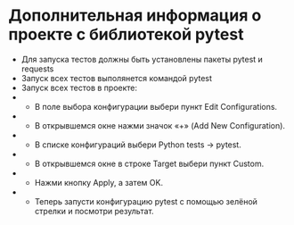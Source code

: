 # Дополнительная информация о проекте с библиотекой pytest
- Для запуска тестов должны быть установлены пакеты pytest и requests
- Запуск всех тестов выполянется командой pytest
- Запуск всех тестов в проекте: 
- - В поле выбора конфигурации выбери пункт Edit Configurations.
- - В открывшемся окне нажми значок «+» (Add New Configuration).
- - В списке конфигураций выбери Python tests → pytest.
- - В открывшемся окне в строке Target выбери пункт Custom.
- - Нажми кнопку Apply, а затем OK.
- - Теперь запусти конфигурацию pytest с помощью зелёной стрелки и посмотри результат.